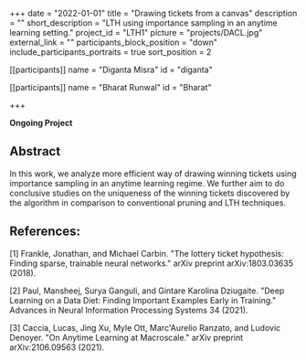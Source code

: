 +++
date = "2022-01-01"
title = "Drawing tickets from a canvas"
description = ""
short_description = "LTH using importance sampling in an anytime learning setting."
project_id = "LTH1"
picture = "projects/DACL.jpg"
external_link = ""
participants_block_position = "down"
include_participants_portraits = true
sort_position = 2

[[participants]]
    name = "Diganta Misra"
    id = "diganta"

[[participants]]
    name = "Bharat Runwal"
    id = "Bharat"

+++

**Ongoing Project**

## Abstract

In this work, we analyze more efficient way of drawing winning tickets using importance sampling in an anytime learning regime. We further aim to do conclusive studies on the uniqueness of the winning tickets discovered by the algorithm in comparison to conventional pruning and LTH techniques.

## References:

[1] Frankle, Jonathan, and Michael Carbin. "The lottery ticket hypothesis: Finding sparse, trainable neural networks." arXiv preprint arXiv:1803.03635 (2018).

[2] Paul, Mansheej, Surya Ganguli, and Gintare Karolina Dziugaite. "Deep Learning on a Data Diet: Finding Important Examples Early in Training." Advances in Neural Information Processing Systems 34 (2021).

[3] Caccia, Lucas, Jing Xu, Myle Ott, Marc'Aurelio Ranzato, and Ludovic Denoyer. "On Anytime Learning at Macroscale." arXiv preprint arXiv:2106.09563 (2021).